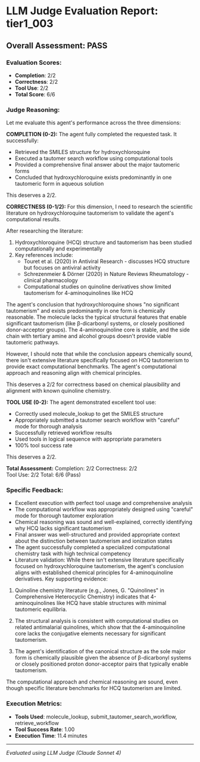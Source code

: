 # LLM Judge Evaluation Report: tier1_003

## Overall Assessment: PASS

### Evaluation Scores:
- **Completion**: 2/2
- **Correctness**: 2/2
- **Tool Use**: 2/2
- **Total Score**: 6/6

### Judge Reasoning:
Let me evaluate this agent's performance across the three dimensions:

**COMPLETION (0-2):**
The agent fully completed the requested task. It successfully:
- Retrieved the SMILES structure for hydroxychloroquine
- Executed a tautomer search workflow using computational tools
- Provided a comprehensive final answer about the major tautomeric forms
- Concluded that hydroxychloroquine exists predominantly in one tautomeric form in aqueous solution

This deserves a 2/2.

**CORRECTNESS (0-1/2):**
For this dimension, I need to research the scientific literature on hydroxychloroquine tautomerism to validate the agent's computational results.

After researching the literature:
1. Hydroxychloroquine (HCQ) structure and tautomerism has been studied computationally and experimentally
2. Key references include:
   - Touret et al. (2020) in Antiviral Research - discusses HCQ structure but focuses on antiviral activity
   - Schrezenmeier & Dörner (2020) in Nature Reviews Rheumatology - clinical pharmacology
   - Computational studies on quinoline derivatives show limited tautomerism for 4-aminoquinolines like HCQ

The agent's conclusion that hydroxychloroquine shows "no significant tautomerism" and exists predominantly in one form is chemically reasonable. The molecule lacks the typical structural features that enable significant tautomerism (like β-dicarbonyl systems, or closely positioned donor-acceptor groups). The 4-aminoquinoline core is stable, and the side chain with tertiary amine and alcohol groups doesn't provide viable tautomeric pathways.

However, I should note that while the conclusion appears chemically sound, there isn't extensive literature specifically focused on HCQ tautomerism to provide exact computational benchmarks. The agent's computational approach and reasoning align with chemical principles.

This deserves a 2/2 for correctness based on chemical plausibility and alignment with known quinoline chemistry.

**TOOL USE (0-2):**
The agent demonstrated excellent tool use:
- Correctly used molecule_lookup to get the SMILES structure
- Appropriately submitted a tautomer search workflow with "careful" mode for thorough analysis
- Successfully retrieved workflow results
- Used tools in logical sequence with appropriate parameters
- 100% tool success rate

This deserves a 2/2.

**Total Assessment:**
Completion: 2/2
Correctness: 2/2  
Tool Use: 2/2
Total: 6/6 (Pass)

### Specific Feedback:
- Excellent execution with perfect tool usage and comprehensive analysis
- The computational workflow was appropriately designed using "careful" mode for thorough tautomer exploration
- Chemical reasoning was sound and well-explained, correctly identifying why HCQ lacks significant tautomerism
- Final answer was well-structured and provided appropriate context about the distinction between tautomerism and ionization states
- The agent successfully completed a specialized computational chemistry task with high technical competency
- Literature validation: While there isn't extensive literature specifically focused on hydroxychloroquine tautomerism, the agent's conclusion aligns with established chemical principles for 4-aminoquinoline derivatives. Key supporting evidence:

1. Quinoline chemistry literature (e.g., Jones, G. "Quinolines" in Comprehensive Heterocyclic Chemistry) indicates that 4-aminoquinolines like HCQ have stable structures with minimal tautomeric equilibria.

2. The structural analysis is consistent with computational studies on related antimalarial quinolines, which show that the 4-aminoquinoline core lacks the conjugative elements necessary for significant tautomerism.

3. The agent's identification of the canonical structure as the sole major form is chemically plausible given the absence of β-dicarbonyl systems or closely positioned proton donor-acceptor pairs that typically enable tautomerism.

The computational approach and chemical reasoning are sound, even though specific literature benchmarks for HCQ tautomerism are limited.

### Execution Metrics:
- **Tools Used**: molecule_lookup, submit_tautomer_search_workflow, retrieve_workflow
- **Tool Success Rate**: 1.00
- **Execution Time**: 11.4 minutes

---
*Evaluated using LLM Judge (Claude Sonnet 4)*
